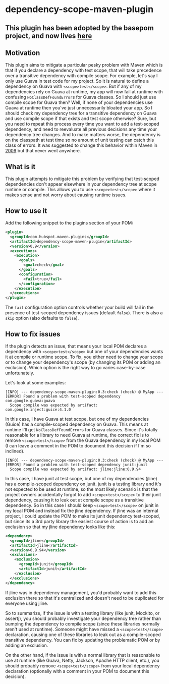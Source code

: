 # dependency-scope-maven-plugin

## This plugin has been adopted by the basepom project, and now lives [here](https://github.com/basepom/maven-plugins/tree/main/dependency-scope)

## Motivation

This plugin aims to mitigate a particular pesky problem with Maven which is that if you declare a dependency with test scope, that will take precedence over a transitive dependency with compile scope. For example, let's say I only use Guava in test code for my project. So it is natural to define a dependency on Guava with `<scope>test</scope>`. But if any of my dependencies rely on Guava at runtime, my app will now fail at runtime with confusing `NoClassDefFoundError`s for Guava classes. So I should just use compile scope for Guava then? Well, if none of your dependencies use Guava at runtime then you've just unnecessarily bloated your app. So I should check my dependency tree for a transitive dependency on Guava and use compile scope if that exists and test scope otherwise? Sure, but you need to repeat this process every time you want to add a test-scoped dependency, and need to reevaluate all previous decisions any time your dependency tree changes. And to make matters worse, the dependency is on the classpath at test time so no amount of unit testing can catch this class of errors. It was suggested to change this behavior within Maven in [2009](https://issues.apache.org/jira/browse/MNG-4156) but that never went anywhere.

## What is it

This plugin attempts to mitigate this problem by verifying that test-scoped dependencies don't appear elsewhere in your dependency tree at scope runtime or compile. This allows you to use `<scope>test</scope>` where it makes sense and not worry about causing runtime issues. 

## How to use it

Add the following snippet to the plugins section of your POM:

```xml
<plugin>
  <groupId>com.hubspot.maven.plugins</groupId>
  <artifactId>dependency-scope-maven-plugin</artifactId>
  <version>0.9</version>
  <executions>
    <execution>
      <goals>
        <goal>check</goal>
      </goals>
      <configuration>
        <fail>true</fail>
      </configuration>
    </execution>
  </executions>
</plugin>
```

The `fail` configuration option controls whether your build will fail in the presence of test-scoped dependency issues (default `false`). There is also a `skip` option (also defaults to `false`).

## How to fix issues

If the plugin detects an issue, that means your local POM declares a dependency with `<scope>test</scope>` but one of your dependencies wants it at compile or runtime scope. To fix, you either need to change your scope or to change your dependency's scope (by changing its POM or adding an exclusion). Which option is the right way to go varies case-by-case unfortunately.

Let's look at some examples:

```
[INFO] --- dependency-scope-maven-plugin:0.3:check (check) @ MyApp ---
[ERROR] Found a problem with test-scoped dependency com.google.guava:guava
  Scope compile was expected by artifact: com.google.inject:guice:4.1.0
```

In this case, I have Guava at test scope, but one of my dependencies (Guice) has a compile-scoped dependency on Guava. This means at runtime I'll get `NoClassDefFoundError`s for Guava classes. Since it's totally reasonable for a library to need Guava at runtime, the correct fix is to remove `<scope>test</scope>` from the Guava dependency in my local POM (I can leave a comment in the POM to document this decision if I'm so inclined).

```
[INFO] --- dependency-scope-maven-plugin:0.3:check (check) @ MyApp ---
[ERROR] Found a problem with test-scoped dependency junit:junit
  Scope compile was expected by artifact: jline:jline:0.9.94
```

In this case, I have junit at test scope, but one of my dependencies (jline) has a compile-scoped dependency on junit. junit is a testing library and it's not expected to be used at runtime, so the most likely scenario is that the project owners accidentally forgot to add `<scope>test</scope>` to their junit dependency, causing it to leak out at compile scope as a transitive dependency. So in this case I should keep `<scope>test</scope>` on junit in my local POM and instead fix the jline dependency. If jline was an internal project, I could update the POM to make its junit dependency test-scoped, but since its a 3rd party library the easiest course of action is to add an exclusion so that my jline dependency looks like this:
```xml
<dependency>
  <groupId>jline</groupId>
  <artifactId>jline</artifactId>
  <version>0.9.94</version>
  <exclusions>
    <exclusion>
      <groupId>junit</groupId>
      <artifactId>junit</artifactId>
    </exclusion>
  </exclusions>
</dependency>
```
If jline was in dependency management, you'd probably want to add this exclusion there so that it's centralized and doesn't need to be duplicated for everyone using jline.

So to summarize, if the issue is with a testing library (like junit, Mockito, or assertj), you should probably investigate your dependency tree rather than bumping the dependency to compile scope (since these libraries normally aren't used at runtime). Someone might have missed a `<scope>test</scope>` declaration, causing one of these libraries to leak out as a compile-scoped transitive dependency. You can fix by updating the problematic POM or by adding an exclusion.

On the other hand, if the issue is with a normal library that is reasonable to use at runtime (like Guava, Netty, Jackson, Apache HTTP client, etc.), you should probably remove `<scope>test</scope>` from your local dependency declaration (optionally with a comment in your POM to document this decision).
